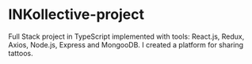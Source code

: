 # INKollective-project
Full Stack project in TypeScript implemented with tools: React.js, Redux, Axios, Node.js, Express and MongooDB.
I created a platform for sharing tattoos.



